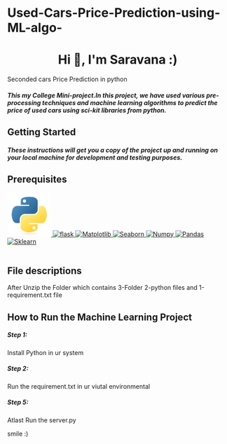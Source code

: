 # Used-Cars-Price-Prediction-using-ML-algo-  
<h1 align="center">Hi 👋, I'm Saravana :)</h1>
Seconded cars Price Prediction in python
<h5>This my College Mini-project.In this project, we have used various pre-processing techniques and machine learning algorithms to predict the price of used cars using sci-kit libraries from python.</h5>
<h2>Getting Started</h2>
<h5>These instructions will get you a copy of the project up and running on your local machine for development and testing purposes.</h5>
<h2>Prerequisites</h2>
<p><a href="https://www.python.org" target="_blank"> <img src="https://raw.githubusercontent.com/devicons/devicon/master/icons/python/python-original.svg" alt="python" width="100" height="100"/> </a><a href="https://flask.palletsprojects.com/" target="_blank"> <img src="https://www.vectorlogo.zone/logos/pocoo_flask/pocoo_flask-icon.svg" alt="flask" width="100" height="100"/> </a><a href="https://matplotlib.org/" target="_blank"> <img src="https://upload.wikimedia.org/wikipedia/en/thumb/5/56/Matplotlib_logo.svg/300px-Matplotlib_logo.svg.png" alt="Matplotlib" width="100" height="100"/> </a><a href="https://seaborn.pydata.org/" target="_blank"> <img src="https://th.bing.com/th/id/Red7229326a983738fb15fe5d5d30b1c9?rik=VfmyKBkkdyo7uA&riu=http%3a%2f%2fmma.prnewswire.com%2fmedia%2f552677%2fSEABORN_LOGO.jpg&ehk=VbDVFvXrWAYKgVtmPBzshnkTcQumKpOnoBkQRA289c4%3d&risl=&pid=ImgRaw" alt="Seaborn" width="100" height="100"/> </a>
<a href="https://numpy.org/" target="_blank"> <img src="https://upload.wikimedia.org/wikipedia/commons/thumb/1/1a/NumPy_logo.svg/1200px-NumPy_logo.svg.png" alt="Numpy" width="100" height="100"/> </a>
<a href="https://pandas.pydata.org/" target="_blank"> <img src="https://codergeek.io/wp-content/uploads/2020/07/Python-Pandas-logo-min.png" alt="Pandas" width="100" height="100"/> </a>
<a href="https://scikit-learn.org/stable/index.html" target="_blank"> <img src="https://upload.wikimedia.org/wikipedia/commons/thumb/0/05/Scikit_learn_logo_small.svg/1200px-Scikit_learn_logo_small.svg.png" alt="Sklearn" width="100" height="100"/> </a>
<br>
  <br>
<h2>File descriptions</h2>
<p>After Unzip the Folder which contains 3-Folder 2-python files and 1-requirement.txt file </p>

<h2>How to Run the Machine Learning Project</h2>
<h5>Step 1:</h5>
<p>Install Python in ur system</p>
<h5>Step 2:</h5>
<p>Run the requirement.txt in ur viutal environmental</p>
<h5>Step 5:</h5>
<p>Atlast Run the server.py </p>
<p>smile :)</p>





  
